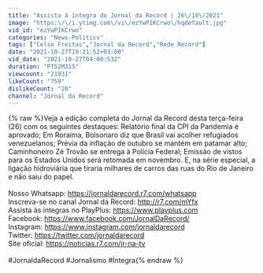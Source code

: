 ```yaml
---
title: "Assista à íntegra do Jornal da Record | 26\/10\/2021"
image: "https:\/\/i.ytimg.com\/vi\/ezYwPIKCrwo\/hqdefault.jpg"
vid_id: "ezYwPIKCrwo"
categories: "News-Politics"
tags: ["Celso Freitas","Jornal da Record","Rede Record"]
date: "2021-10-27T19:21:52+03:00"
vid_date: "2021-10-27T04:00:53Z"
duration: "PT52M31S"
viewcount: "21931"
likeCount: "759"
dislikeCount: "20"
channel: "Jornal da Record"
---
```

{% raw %}Veja a edição completa do Jornal da Record desta terça-feira (26) com os seguintes destaques: Relatório final da CPI da Pandemia é aprovado; Em Roraima, Bolsonaro diz que Brasil vai acolher refugiados venezuelanos; Prévia da inflação de outubro se mantém em patamar alto; Caminhoneiro Zé Trovão se entrega à Polícia Federal; Emissão de vistos para os Estados Unidos será retomada em novembro. E, na série especial, a ligação hidroviária que tiraria milhares de carros das ruas do Rio de Janeiro e não saiu do papel. <br /><br />Nosso Whatsapp: <a rel="nofollow" target="blank" href="https://jornaldarecord.r7.com/whatsapp">https://jornaldarecord.r7.com/whatsapp</a><br />Inscreva-se no canal Jornal da Record:   <a rel="nofollow" target="blank" href="http://r7.com/mYfx">http://r7.com/mYfx</a><br />Assista às íntegras no PlayPlus:   <a rel="nofollow" target="blank" href="https://www.playplus.com">https://www.playplus.com</a><br />Facebook:   <a rel="nofollow" target="blank" href="https://www.facebook.com/JornalDaRecord/">https://www.facebook.com/JornalDaRecord/</a><br />Instagram:    <a rel="nofollow" target="blank" href="https://www.instagram.com/jornaldarecord">https://www.instagram.com/jornaldarecord</a><br />Twitter:    <a rel="nofollow" target="blank" href="https://twitter.com/jornaldarecord">https://twitter.com/jornaldarecord</a><br />Site oficial:    <a rel="nofollow" target="blank" href="https://noticias.r7.com/jr-na-tv">https://noticias.r7.com/jr-na-tv</a><br /><br />#JornaldaRecord #Jornalismo #Íntegra{% endraw %}
